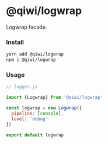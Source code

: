 # @qiwi/logwrap
Logwrap facade.

### Install
```bash
yarn add @qiwi/logwrap
npm i @qiwi/logwrap
```

### Usage

```javascript
// logger.js

import {Logwrap} from '@qiwi/logwrap'

const logwrap = new Logwrap({
  pipeline: [console],
  level: 'debug'
})

export default logwrap
```